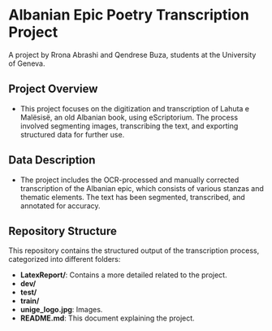 # Albanian Epic Poetry Transcription Project
A project by Rrona Abrashi and Qendrese Buza, students at the University of Geneva.

## Project Overview
- This project focuses on the digitization and transcription of Lahuta e Malësisë, an old Albanian book, using eScriptorium. The process involved segmenting images, transcribing the text, and exporting structured data for further use.

## Data Description 
- The project includes the OCR-processed and manually corrected transcription of the Albanian epic, which consists of various stanzas and thematic elements. The text has been segmented, transcribed, and annotated for accuracy.
  
## Repository Structure
This repository contains the structured output of the transcription process, categorized into different folders:
- **LatexReport/**: Contains a more detailed related to the project.
- **dev/** 
- **test/** 
- **train/** 
- **unige_logo.jpg**: Images.
- **README.md**: This document explaining the project.
